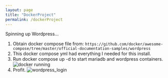 ```yaml
---
layout: page
title: "DockerProject"
permalink: /dockerProject
---
```


Spinning up Wordpress...
1. Obtain docker compose file from: `https://github.com/docker/awesome-compose/tree/master/official-documentation-samples/wordpress`
2. This docker compose yml had everything I needed for this install.
3. Run docker compose up -d to start mariadb and wordpress containers.
![docker running](https://user-images.githubusercontent.com/70538441/199271773-5b25f2b1-3024-4aa8-a726-5a647342213d.PNG)
5. Profit.
![wordpress_login](https://user-images.githubusercontent.com/70538441/199271834-8d735fd8-3f12-4dd1-902e-23eaa9f5cee1.PNG)
